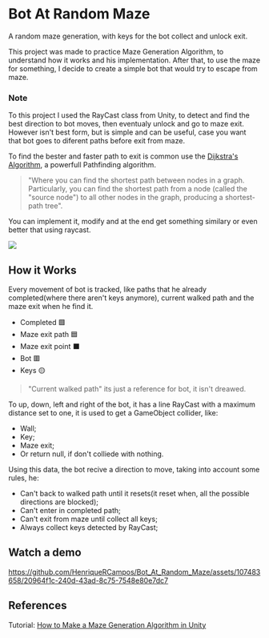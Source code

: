 
# Bot At Random Maze
A random maze generation, with keys for the bot collect and unlock exit.

This project was made to practice Maze Generation Algorithm, to understand how it works and his implementation.
After that, to use the maze for something, I decide to create a simple bot that would try to escape from maze.

### Note
To this project I used the RayCast class from Unity, to detect and find the best direction to bot moves, then eventualy unlock and go to maze exit. However isn't best form, but is simple and can be useful, case you want that bot goes to diferent paths before exit from maze.

To find the bester and faster path to exit is common use the [Dijkstra's Algorithm](https://www.freecodecamp.org/news/dijkstras-shortest-path-algorithm-visual-introduction/#:~:text=Dijkstra's%20Algorithm%20finds%20the%20shortest,node%20and%20all%20other%20nodes.), a powerfull Pathfinding algorithm.

>"Where you can find the shortest path between nodes in a graph. Particularly, you can find the shortest path from a node (called the "source node") to all other nodes in the graph, producing a shortest-path tree".
    
You can implement it, modify and at the end get something similary or even better that using raycast.

<div>
  <img src="https://github.com/HenriqueRCampos/UnityHTracking/assets/107483658/2a16e3cf-e6f6-4ede-a46c-9932ee9be00b" width=px align="center"/>
</div>

## How it Works
Every movement of bot is tracked, like paths that he already completed(where there aren't keys anymore), current walked path and the maze exit when he find it.
  - Completed 🟩
  - Maze exit path 🟦
  - Maze exit point ⬛
  - Bot 🟥
  - Keys 🟡
> "Current walked path" its just a reference for bot, it isn't dreawed.

To up, down, left and right of the bot, it has a line RayCast with a maximum distance set to one, it is used to get a GameObject collider, like:
  - Wall;
  - Key;
  - Maze exit;
  - Or return null, if don't colliede with nothing.


Using this data, the bot recive a direction to move, taking into account some rules, he:
  - Can't back to walked path until it resets(it reset when, all the possible directions are blocked);
  - Can't enter in completed path;
  - Can't exit from maze until collect all keys;
  - Always collect keys detected by RayCast;


 <!-- <img src="https://github.com/HenriqueRCampos/Bot_At_Random_Maze/assets/107483658/5233e8af-fe25-4c31-83c7-f2993a5a7041" width=250px/> -->
<!--   <img src="https://github.com/HenriqueRCampos/HockeyGame/assets/107483658/7993aad2-1c4c-4c44-9116-ed31e4075003" width=50px align="left"/>
  <img src="https://github.com/HenriqueRCampos/Bot_At_Random_Maze/assets/107483658/5233e8af-fe25-4c31-83c7-f2993a5a7041" width=500px/>
  <img src="https://github.com/HenriqueRCampos/HockeyGame/assets/107483658/adb0d153-3e2a-4c3d-b872-37a8fa9619c4"  width=50px align="right"/> -->

## Watch a demo
https://github.com/HenriqueRCampos/Bot_At_Random_Maze/assets/107483658/20964f1c-240d-43ad-8c75-7548e80e7dc7

## References
Tutorial: [How to Make a Maze Generation Algorithm in Unity](https://youtu.be/OutlTTOm17M)
